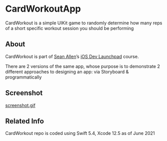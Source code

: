 # CardWorkoutApp
CardWorkout is a simple UIKit game to randomly determine how many reps of a short specific workout session you should be performing

## About
CardWorkout is part of [Sean Allen](https://seanallen.co)’s [iOS Dev Launchpad](https://seanallen.teachable.com/p/ios-dev-launchpad) course.

There are 2 versions of the same app, whose purpose is to demonstrate 2 different approaches to designing an app: via Storyboard &amp; programmatically

## Screenshot
[screenshot.gif](screenshots/screenshot.gif)

## Related Info
CardWorkout repo is coded using Swift 5.4, Xcode 12.5 as of June 2021